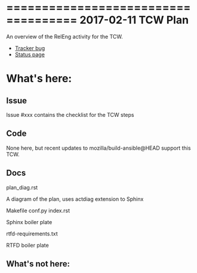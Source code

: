 ====================================
2017-02-11 TCW Plan
====================================

An overview of the RelEng activity for the TCW.

- [Tracker bug](https://bugzilla.mozilla.org/show_bug.cgi?id=1324148)
- [Status page](https://mozilla2.statuspage.io/incidents/v472m4tq3f79)

# What's here:

## Issue

Issue #xxx contains the checklist for the TCW steps

## Code
None here, but recent updates to mozilla/build-ansible@HEAD support this
TCW.

## Docs
plan_diag.rst 

   A diagram of the plan, uses actdiag extension to Sphinx

Makefile conf.py index.rst

   Sphinx boiler plate

rtfd-requirements.txt

   RTFD boiler plate

## What's not here:


